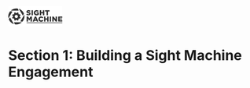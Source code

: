 ![Sight Machine](images/Sight_Machine_Logo_With_Text_333.svg "Sight Machine")

# Section 1: Building a Sight Machine Engagement



